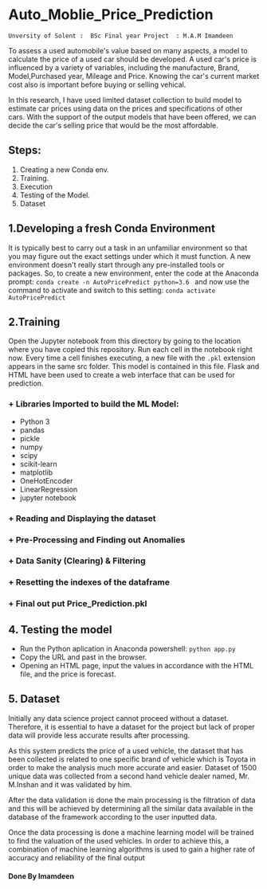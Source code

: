 # Auto_Moblie_Price_Prediction

`Unversity of Solent : 
BSc Final year Project 
: M.A.M Imamdeen`

To assess a used automobile's value based on many aspects, a model to calculate the price of a used car should be developed. A used car's price is influenced by a variety of variables, including the manufacture, Brand, Model,Purchased year, Mileage and Price. Knowing the car's current market cost also is important before buying or selling vehical.

In this research, I have used  limited dataset collection to build model to estimate car prices using data on the prices and specifications of other cars. With the support of the output models that have been offered, we can decide the car's selling price that would be the most affordable.

## Steps:
1. Creating a new Conda env.
2. Training.
3. Execution
4. Testing of the Model.
5. Dataset

## 1.Developing a fresh Conda Environment
It is typically best to carry out a task in an unfamiliar environment so that you may figure out the exact settings under which it must function. A new environment doesn't really start through any pre-installed tools or packages. So, to create a new environment, enter the code at the Anaconda prompt:
`conda create -n AutoPricePredict python=3.6
`
and now use the command to activate and switch to this setting: `conda activate AutoPricePredict
`
## 2.Training 

Open the Jupyter notebook from this directory by going to the location where you have copied this repository. Run each cell in the notebook right now.
Every time a cell finishes executing, a new file with the `.pkl`  extension appears in the same src folder. This model is contained in this file. Flask and HTML have been used to create a web interface that can be used for prediction.

### + Libraries Imported to build the ML Model:
* Python 3
* pandas
* pickle
* numpy
* scipy
* scikit-learn
* matplotlib
* OneHotEncoder
* LinearRegression
* jupyter notebook

### + Reading and Displaying the dataset
### + Pre-Processing and Finding out Anomalies
### + Data Sanity (Clearing) & Filtering
### + Resetting the indexes of the dataframe
### + Final out put Price_Prediction.pkl
## 4. Testing the model
* Run the Python aplication in Anaconda powershell: `python app.py`
* Copy the URL and past in the browser. 
* Opening an HTML page, input the values in accordance with the HTML file, and the price is forecast. 

## 5. Dataset 
Initially any data science project cannot proceed without a dataset. Therefore, it is essential to have a dataset for the project but lack of proper data will provide less accurate results after processing.  

As this system predicts the price of a used vehicle, the dataset that has been collected is related to one specific brand of vehicle which is Toyota in order to make the analysis much more accurate and easier. Dataset of 1500 unique data was collected from a second hand vehicle dealer named, Mr. M.Inshan and it was validated by him. 

After the data validation is done the main processing is the filtration of data and this will be achieved by determining all the similar data available in the database of the framework according to the user inputted data.

Once the data processing is done a machine learning model will be trained to find the valuation of the used vehicles. In order to achieve this, a combination of machine learning algorithms is used to gain a higher rate of accuracy and reliability of the final output

#### Done By Imamdeen 
